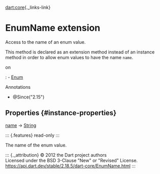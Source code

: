 [dart:core](../dart-core/dart-core-library){._links-link}

EnumName extension
==================

Access to the name of an enum value.

This method is declared as an extension method instead of an instance
method in order to allow enum values to have the name `name`.

on

:   -   [Enum](enum-class)

Annotations

-   \@Since(\"2.15\")

Properties {#instance-properties}
----------

[name](enumname/name) → [String](string-class)

::: {.features}
read-only
:::

The name of the enum value.

::: {._attribution}
© 2012 the Dart project authors\
Licensed under the BSD 3-Clause \"New\" or \"Revised\" License.\
<https://api.dart.dev/stable/2.18.5/dart-core/EnumName.html>
:::
